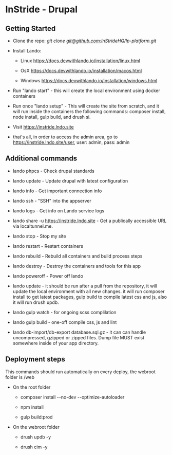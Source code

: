 # InStride - Drupal

## Getting Started

- Clone the repo:  _git clone git@github.com:InStrideHQ/lp-platform.git_

- Install Lando:
 
    - Linux https://docs.devwithlando.io/installation/linux.html
    
    - OsX https://docs.devwithlando.io/installation/macos.html
    
    - Windows https://docs.devwithlando.io/installation/windows.html

- Run "lando start" - this will create the local environment using docker containers 

- Run once "lando setup" - This will create the site from scratch, and it will run inside the containers the following commands:  composer install, node install, gulp build, and drush si.

- Visit https://instride.lndo.site

- that's all, in order to access the admin area, go to https://instride.lndo.site/user, user: admin, pass: admin

## Additional commands

- lando phpcs - Check drupal standards

- lando update - Update drupal with latest configuration

- lando info - Get important connection info

- lando ssh - "SSH" into the appserver

- lando logs - Get info on Lando service logs

- lando share -u https://instride.lndo.site - Get a publically accessible URL via localtunnel.me. 

- lando stop - Stop my site

- lando restart - Restart containers

- lando rebuild - Rebuild all containers and build process steps

- lando destroy - Destroy the containers and tools for this app

- lando poweroff - Power off lando

- lando update - it should be run after a pull from the repository, it will update the local environment with all new changes. it will run composer install to get latest packages, gulp build to compile latest css and js, also it will run drush updb.

- lando gulp watch - for ongoing scss complilation

- lando gulp build - one-off compile css, js and lint

- lando db-import/db-export database.sql.gz - it can can handle uncompressed, gzipped or zipped files. Dump file MUST exist somewhere inside of your app directory.

## Deployment steps
This commands should run automatically on every deploy, the webroot folder is /web

- On the root folder

    - composer install --no-dev --optimize-autoloader

    - npm install

    - gulp build:prod

- On the webroot folder

    - drush updb -y

    - drush cim -y
